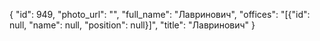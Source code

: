 {
    "id": 949,
    "photo_url": "",
    "full_name": "Лавринович",
    "offices": "[{\"id\": null, \"name\": null, \"position\": null}]",
    "title": "Лавринович"
}